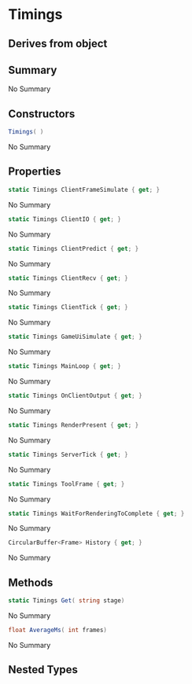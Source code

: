 # Timings

## Derives from object

## Summary

No Summary
## Constructors

```c#
Timings( ) 
```
No Summary
## Properties

```c#
static Timings ClientFrameSimulate { get; } 
```
No Summary
```c#
static Timings ClientIO { get; } 
```
No Summary
```c#
static Timings ClientPredict { get; } 
```
No Summary
```c#
static Timings ClientRecv { get; } 
```
No Summary
```c#
static Timings ClientTick { get; } 
```
No Summary
```c#
static Timings GameUiSimulate { get; } 
```
No Summary
```c#
static Timings MainLoop { get; } 
```
No Summary
```c#
static Timings OnClientOutput { get; } 
```
No Summary
```c#
static Timings RenderPresent { get; } 
```
No Summary
```c#
static Timings ServerTick { get; } 
```
No Summary
```c#
static Timings ToolFrame { get; } 
```
No Summary
```c#
static Timings WaitForRenderingToComplete { get; } 
```
No Summary
```c#
CircularBuffer<Frame> History { get; } 
```
No Summary
## Methods

```c#
static Timings Get( string stage) 
```
No Summary
```c#
float AverageMs( int frames) 
```
No Summary
## Nested Types

